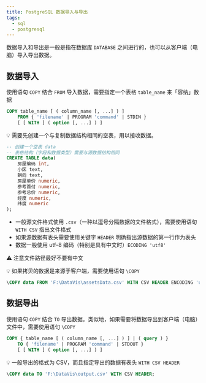 ```yaml
---
title: PostgreSQL 数据导入与导出
tags:
  - sql
  - postgresql
---
```


数据导入和导出是一般是指在数据库 `DATABASE` 之间进行的，也可以从客户端（电脑）导入导出数据。

## 数据导入
使用语句 `COPY` 结合 `FROM` 导入数据，需要指定一个表格 `table_name` 来「容纳」数据

```sql
COPY table_name [ ( column_name [, ...] ) ]
    FROM { 'filename' | PROGRAM 'command' | STDIN }
    [ [ WITH ] ( option [, ...] ) ]
```

:bulb: 需要先创建一个与复制数据结构相同的空表，用以接收数据。

```sql
-- 创建一个空表 data
-- 表格结构（字段和数据类型）需要与源数据结构相同
CREATE TABLE data(
 	房屋编码 int,
 	小区 text,
 	朝向 text,
 	房屋单价 numeric,
 	参考首付 numeric,
 	参考总价 numeric,
 	经度 numeric,
 	纬度 numeric
);
```

* 一般源文件格式使用 `.csv`（一种以逗号分隔数据的文件格式），需要使用语句 `WITH CSV` 指出文件格式
* 如果源数据有表头需要使用关键字 `HEADER` 明确指出源数据的第一行作为表头
* 数据一般使用 utf-8 编码（特别是具有中文时）`ECODING 'utf8'`

:warning: 注意文件路径最好不要有中文

:bulb: 如果拷贝的数据是来源于客户端，需要使用语句 `\COPY`

```sql
\COPY data FROM 'F:\DataVis\assetsData.csv' WITH CSV HEADER ENCODING 'utf8';
```

## 数据导出
使用语句 `COPY` 结合 `TO` 导出数据。类似地，如果需要将数据导出到客户端（电脑）文件中，需要使用语句 `\COPY`

```sql
COPY { table_name [ ( column_name [, ...] ) ] | ( query ) }
    TO { 'filename' | PROGRAM 'command' | STDOUT }
    [ [ WITH ] ( option [, ...] ) ]
```

:bulb: 一般导出的格式为 CSV，而且指定导出的数据有表头 `WITH CSV HEADER`

```sql
\COPY data TO 'F:\DataVis\output.csv' WITH CSV HEADER;
```